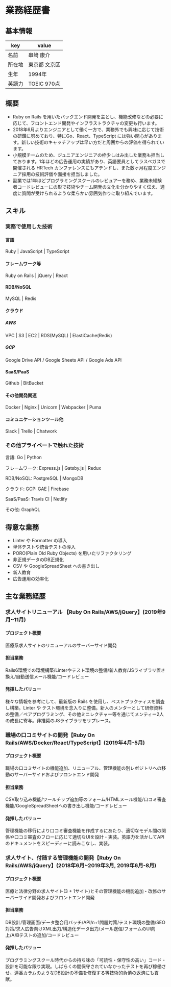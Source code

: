 # 業務経歴書
## 基本情報
| key | value |
|----|----|
| 名前 | 串﨑 康介 |
| 所在地 | 東京都 文京区 |
| 生年 | 1994年 |
| 英語力 | TOEIC 970点 |

## 概要
- Ruby on Rails を用いたバックエンド開発を主とし、機能改修などの必要に応じて、フロントエンド開発やインフラストラクチャの変更も行います。
- 2018年6月よりエンジニアとして働く一方で、業務外でも興味に応じて技術の研鑽に努めており、特にGo、React、TypeScript には強い関心があります。新しい技術のキャッチアップは早い方だと周囲からの評価を得られています。
- 小規模チームのため、ジュニアエンジニアの枠少しはみ出した業務も担当しております。1年ほどの広告運用の実績があり、英語要員としてラスベガスで開催される HRTech カンファレンスにもアテンドし、また数ヶ月程度エンジニア採用の技術評価や面接を担当しました。
- 副業では1年ほどプログラミングスクールのレビュアーを務め、業務未経験者コードレビューにの形で技術やチーム開発の文化を分かりやすく伝え、適度に質問が受けられるような柔らかい雰囲気作りに取り組んでいます。

## スキル
### 実務で使用した技術
#### 言語
Ruby | JavaScript | TypeScript
#### フレームワーク等
Ruby on Rails | jQuery | React
#### RDB/NoSQL
MySQL | Redis
#### クラウド
##### AWS
VPC | S3 | EC2 | RDS(MySQL) | ElastiCache(Redis)
##### GCP
Google Drive API / Google Sheets API / Google Ads API
#### SaaS/PaaS
Github | BitBucket
#### その他開発関連
Docker | Nginx | Unicorn | Webpacker | Puma
#### コミュニケーションツール他
Slack | Trello | Chatwork

### その他プライベートで触れた技術
言語: Go | Python

フレームワーク: Express.js | Gatsby.js | Redux

RDB/NoSQL: PostgreSQL | MongoDB

クラウド: GCP: GAE | Firebase

SaaS/PaaS: Travis CI | Netlify

その他: GraphQL

## 得意な業務
- Linter や Formatter の導入
- 単体テストや統合テストの導入
- PORO(Plain Old Ruby Objects) を用いたリファクタリング
- 非正規データのDB正規化
- CSV や GoogleSpreadSheet への書き出し
- 新人教育
- 広告運用の効率化

## 主な業務経歴
### 求人サイトリニューアル 【Ruby On Rails/AWS/jQuery】(2019年9月~11月)

#### プロジェクト概要

医療系求人サイトのリニューアルのサーバーサイド開発

#### 担当業務

Rails6環境での環境構築/Linterやテスト環境の整備/新人教育/JSライブラリ置き換え/自動送信メール機能/コードレビュー

#### 発揮したバリュー

様々な情報を参考にして、最新版の Rails を使用し、ベストプラクティスを調査し構築。Linter や テスト環境を念入りに整備。新人のメンターとして研修資料の整備／ペアプログラミング、その他ミニレクチャー等を通じてメンティー2人の成長に寄与。非推奨のJSライブラリをリプレース。

### 職場の口コミサイトの開発【Ruby On Rails/AWS/Docker/React/TypeScript】(2019年4月-5月)

#### プロジェクト概要

職場の口コミサイトの機能追加、リニューアル、管理機能の別レポジトリへの移動のサーバーサイドおよびフロントエンド開発

#### 担当業務

CSV取り込み機能/ツールチップ追加等のフォーム/HTMLメール機能/口コミ審査機能/GoogleSpreadSheetへの書き出し機能/コードレビュー

#### 発揮したバリュー

管理機能の移行により口コミ審査機能を作成するにあたり、適切なモデル間の関係や口コミ審査のフローに応じて適切なUIを設計・実装。英語力を活かしてAPIのドキュメントをスピーディーに読みこなし、実装。

### 求人サイト、付随する管理機能の開発【Ruby On Rails/AWS/jQuery】(2018年6月~2019年3月, 2019年6月-8月)

#### プロジェクト概要

医療と法律分野の求人サイト(3 + 1サイト)とその管理機能の機能追加・改修のサーバーサイド開発およびフロントエンド開発

#### 担当業務

DB設計/管理画面/データ整合用バッチ/API/n+1問題対策/テスト環境の整備/SEO対策/求人広告向けXML出力/構造化データ出力/メール送信/フォームのUI向上/A/Bテストの追加/コードレビュー

#### 発揮したバリュー

プログラミングスクール時代からの持ち味の「可読性・保守性の高い」コード・設計を可能な限り実現。しばらくの間保守されていなかったテストを再び稼働させ、連番カラムのようなDB設計の不備を修復する等技術的負債の返済にも貢献。
